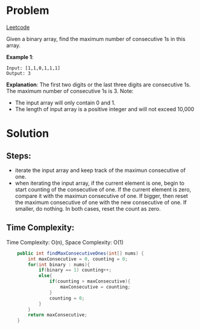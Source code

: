 # Problem
[Leetcode](https://leetcode.com/problems/max-consecutive-ones/)

Given a binary array, find the maximum number of consecutive 1s in this array.

**Example 1**:
```text
Input: [1,1,0,1,1,1]
Output: 3
```
**Explanation**: The first two digits or the last three digits are consecutive 1s.
    The maximum number of consecutive 1s is 3.
Note:

* The input array will only contain 0 and 1.
* The length of input array is a positive integer and will not exceed 10,000


# Solution
## Steps:
* iterate the input array and keep track of the maximun consecutive of one.
* when iterating the input array, if the current element is one, begin to start counting of the consecutive of one. If the current element is zero, compare it with the maximun consecutive of one. If bigger, then reset the maximum consecutive of one with the new consecutive of one. If smaller, do nothing. In both cases, reset the count as zero.
##  Time Complexity:
Time Complexity: O(n), Space Complexity: O(1)

```java
    public int findMaxConsecutiveOnes(int[] nums) {
        int maxConsecutive = 0, counting = 0;
        for(int binary : nums){
            if(binary == 1) counting++;
            else{
                if(counting > maxConsecutive){
                    maxConsecutive = counting;
                }
                counting = 0;
            }
        }
        return maxConsecutive;
    }
```